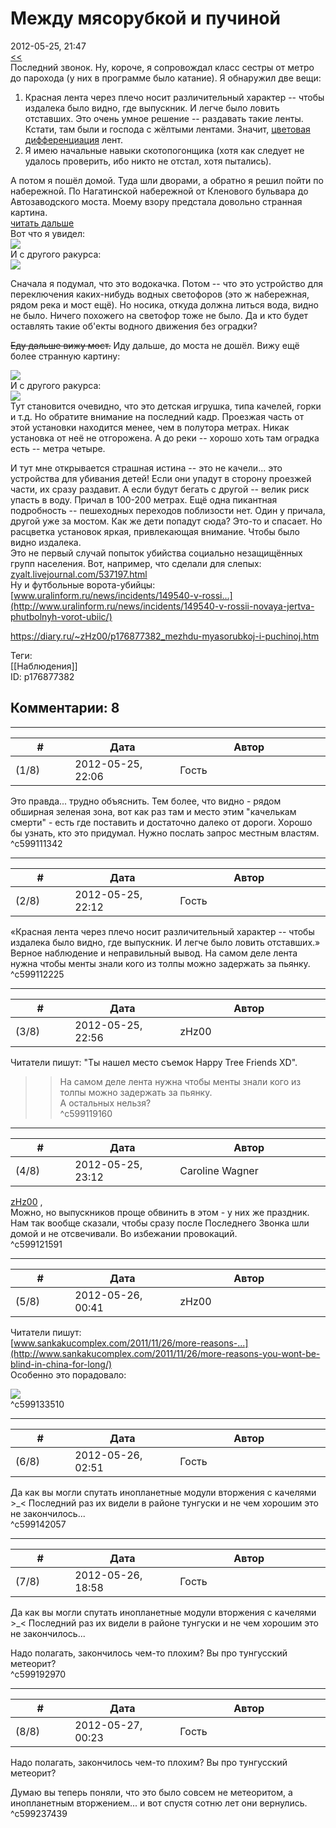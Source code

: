 Между мясорубкой и пучиной
==========================

  
2012-05-25, 21:47  
  [<<](Последний%20звонок)    
 Последний звонок. Ну, короче, я сопровождал класс сестры от метро до парохода (у них в программе было катание). Я обнаружил две вещи:   
 1. Красная лента через плечо носит различительный характер -- чтобы издалека было видно, где выпускник. И легче было ловить отставших. Это очень умное решение -- раздавать такие ленты. Кстати, там были и господа с жёлтыми лентами. Значит,  [цветовая дифференциация](https://ru.wikipedia.org/wiki/%D0%A6%D0%B2%D0%B5%D1%82%D0%BE%D0%B2%D0%B0%D1%8F_%D0%B4%D0%B8%D1%84%D1%84%D0%B5%D1%80%D0%B5%D0%BD%D1%86%D0%B8%D0%B0%D1%86%D0%B8%D1%8F_%D1%88%D1%82%D0%B0%D0%BD%D0%BE%D0%B2)  лент.   
 2. Я имею начальные навыки скотопогонщика (хотя как следует не удалось проверить, ибо никто не отстал, хотя пытались).   
   
 А потом я пошёл домой. Туда шли дворами, а обратно я решил пойти по набережной. По Нагатинской набережной от Кленового бульвара до Автозаводского моста. Моему взору предстала довольно странная картина.   
  [читать дальше](https://zHz00.diary.ru/p176877382.htm?index=1#linkmore176877382m1)       
 Вот что я увидел:   
  [![](http://s017.radikal.ru/i401/1205/e3/db59a75cd4b2t.jpg)](http://radikal.ru/F/s017.radikal.ru/i401/1205/e3/db59a75cd4b2.jpg)     
 И с другого ракурса:   
  [![](http://s019.radikal.ru/i615/1205/39/e7b6ff2f6208t.jpg)](http://radikal.ru/F/s019.radikal.ru/i615/1205/39/e7b6ff2f6208.jpg)    
   
 Сначала я подумал, что это водокачка. Потом -- что это устройство для переключения каких-нибудь водных светофоров (это ж набережная, рядом река и мост ещё). Но носика, откуда должна литься вода, видно не было. Ничего похожего на светофор тоже не было. Да и кто будет оставлять такие об'екты водного движения без оградки?   
   
  ~~Еду дальше вижу мост.~~  Иду дальше, до моста не дошёл. Вижу ещё более странную картину:   
    
  [![](http://s40.radikal.ru/i090/1205/6f/4099d165af13t.jpg)](http://radikal.ru/F/s40.radikal.ru/i090/1205/6f/4099d165af13.jpg)    
 И с другого ракурса:   
  [![](http://s017.radikal.ru/i408/1205/bd/746ca49e2c4at.jpg)](http://radikal.ru/F/s017.radikal.ru/i408/1205/bd/746ca49e2c4a.jpg)     
 Тут становится очевидно, что это детская игрушка, типа качелей, горки и т.д. Но обратите внимание на последний кадр. Проезжая часть от этой установки находится менее, чем в полутора метрах. Никак установка от неё не отгорожена. А до реки -- хорошо хоть там оградка есть -- метра четыре.   
   
 И тут мне открывается страшная истина -- это не качели... это устройства для убивания детей! Если они упадут в сторону проезжей части, их сразу раздавит. А если будут бегать с другой -- велик риск упасть в воду. Причал в 100-200 метрах. Ещё одна пикантная подробность -- пешеходных переходов поблизости нет. Один у причала, другой уже за мостом. Как же дети попадут сюда? Это-то и спасает. Но расцветка установок яркая, привлекающая внимание. Чтобы было видно издалека.   
 Это не первый случай попыток убийства социально незащищённых групп населения. Вот, например, что сделали для слепых:   
  [zyalt.livejournal.com/537197.html](http://zyalt.livejournal.com/537197.html)    
 Ну и футбольные ворота-убийцы:   
  [www.uralinform.ru/news/incidents/149540-v-rossi...](http://www.uralinform.ru/news/incidents/149540-v-rossii-novaya-jertva-phutbolnyh-vorot-ubiic/)    
   
     
  
<https://diary.ru/~zHz00/p176877382_mezhdu-myasorubkoj-i-puchinoj.htm>  
  
Теги:  
[[Наблюдения]]  
ID: p176877382  


Комментарии: 8
--------------

  


---



|         #         |              Дата              |                     Автор                     |           ID           |
| --- | --- | --- | --- |
| (1/8) | 2012-05-25, 22:06 | Гость | c599111342 |

  
 Это правда... трудно объяснить. Тем более, что видно - рядом обширная зеленая зона, вот как раз там и место этим "качелькам смерти" - есть где поставить и достаточно далеко от дороги. Хорошо бы узнать, кто это придумал. Нужно послать запрос местным властям.   
 ^c599111342

---



|         #         |              Дата              |                     Автор                     |           ID           |
| --- | --- | --- | --- |
| (2/8) | 2012-05-25, 22:12 | Гость | c599112225 |

  
 «Красная лента через плечо носит различительный характер -- чтобы издалека было видно, где выпускник. И легче было ловить отставших.»   
 Верное наблюдение и неправильный вывод. На самом деле лента нужна чтобы менты знали кого из толпы можно задержать за пьянку.   
 ^c599112225

---



|         #         |              Дата              |                     Автор                     |           ID           |
| --- | --- | --- | --- |
| (3/8) | 2012-05-25, 22:56 | zHz00 | c599119160 |

  
 Читатели пишут: "Ты нашел место съемок Happy Tree Friends XD".   
   
 >>На самом деле лента нужна чтобы менты знали кого из толпы можно задержать за пьянку.   
 А остальных нельзя?   
 ^c599119160

---



|         #         |              Дата              |                     Автор                     |           ID           |
| --- | --- | --- | --- |
| (4/8) | 2012-05-25, 23:12 | Caroline Wagner | c599121591 |

  
  [zHz00](https://zHz00.diary.ru "Untitled")  ,   
 Можно, но выпускников проще обвинить в этом - у них же праздник. Нам так вообще сказали, чтобы сразу после Последнего Звонка шли домой и не отсвечивали. Во избежании провокаций.   
 ^c599121591

---



|         #         |              Дата              |                     Автор                     |           ID           |
| --- | --- | --- | --- |
| (5/8) | 2012-05-26, 00:41 | zHz00 | c599133510 |

  
 Читатели пишут:   
  [www.sankakucomplex.com/2011/11/26/more-reasons-...](http://www.sankakucomplex.com/2011/11/26/more-reasons-you-wont-be-blind-in-china-for-long/)    
 Особенно это порадовало:   
   
   [![](http://s016.radikal.ru/i337/1205/8a/dfcd61790ce0t.jpg)](http://radikal.ru/F/s016.radikal.ru/i337/1205/8a/dfcd61790ce0.jpg)     
 ^c599133510

---



|         #         |              Дата              |                     Автор                     |           ID           |
| --- | --- | --- | --- |
| (6/8) | 2012-05-26, 02:51 | Гость | c599142057 |

  
 Да как вы могли спутать инопланетные модули вторжения с качелями >\_< Последний раз их видели в районе тунгуски и не чем хорошим это не закончилось...   
 ^c599142057

---



|         #         |              Дата              |                     Автор                     |           ID           |
| --- | --- | --- | --- |
| (7/8) | 2012-05-26, 18:58 | Гость | c599192970 |

  
    
 Да как вы могли спутать инопланетные модули вторжения с качелями >\_< Последний раз их видели в районе тунгуски и не чем хорошим это не закончилось...    
   
 Надо полагать, закончилось чем-то плохим? Вы про тунгусский метеорит?   
 ^c599192970

---



|         #         |              Дата              |                     Автор                     |           ID           |
| --- | --- | --- | --- |
| (8/8) | 2012-05-27, 00:23 | Гость | c599237439 |

  
  Надо полагать, закончилось чем-то плохим? Вы про тунгусский метеорит?    
   
 Думаю вы теперь поняли, что это было совсем не метеоритом, а инопланетным вторжением... и вот спустя сотню лет они вернулись.   
 ^c599237439